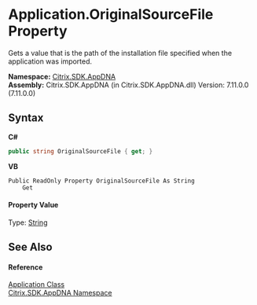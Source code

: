 # Application.OriginalSourceFile Property 
 

Gets a value that is the path of the installation file specified when the application was imported.

**Namespace:**&nbsp;[Citrix.SDK.AppDNA](index.md)<br />**Assembly:**&nbsp;Citrix.SDK.AppDNA (in Citrix.SDK.AppDNA.dll) Version: 7.11.0.0 (7.11.0.0)

## Syntax

**C#**
```csharp
public string OriginalSourceFile { get; }
```

**VB**
```vbnet
Public ReadOnly Property OriginalSourceFile As String
	Get
```


#### Property Value
Type: <a href="http://msdn2.microsoft.com/en-us/library/s1wwdcbf" target="_blank">String</a>

## See Also


#### Reference
<a href="1779bfff-4b29-0f26-8a09-10acdd530bbc">Application Class</a><br /><a href="fe2d265b-410b-8b11-1eb4-a790e0b062bf">Citrix.SDK.AppDNA Namespace</a><br />